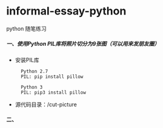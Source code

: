 # informal-essay-python

python 随笔练习

##### 一、使用Python PIL库将照片切分为9张图（可以用来发朋友圈）

* 安装PIL库

        Python 2.7
        PIL: pip install pillow

        Python 3
        PIL: pip3 install pillow

* 源代码目录：/cut-picture

#### 二、